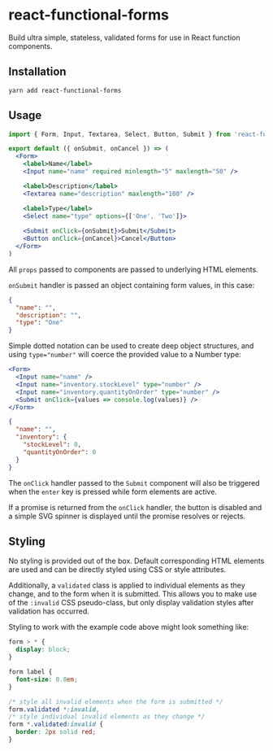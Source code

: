 # react-functional-forms

Build ultra simple, stateless, validated forms for use in React function components.

## Installation

    yarn add react-functional-forms
    
## Usage

```jsx
import { Form, Input, Textarea, Select, Button, Submit } from 'react-functional-forms'

export default ({ onSubmit, onCancel }) => (
  <Form>
    <label>Name</label>
    <Input name="name" required minlength="5" maxlength="50" />

    <label>Description</label>
    <Textarea name="description" maxlength="100" />

    <label>Type</label>
    <Select name="type" options={['One', 'Two']}>
    
    <Submit onClick={onSubmit}>Submit</Submit>
    <Button onClick={onCancel}>Cancel</Button>
  </Form>
)
```

All `props` passed to components are passed to underlying HTML elements.

`onSubmit` handler is passed an object containing form values, in this case:

```json
{
  "name": "",
  "description": "",
  "type": "One"
}
```

Simple dotted notation can be used to create deep object structures, and using `type="number"` will coerce the provided 
value to a Number type:

```jsx
<Form>
  <Input name="name" />
  <Input name="inventory.stockLevel" type="number" />
  <Input name="inventory.quantityOnOrder" type="number" />
  <Submit onClick={values => console.log(values)} />
</Form>
```

```json
{
  "name": "",
  "inventory": {
    "stockLevel": 0,
    "quantityOnOrder": 0
  }
}
```

The `onClick` handler passed to the `Submit` component will also be triggered when the `enter` key is pressed while form 
elements are active.

If a promise is returned from the `onClick` handler, the button is disabled and a simple SVG spinner is displayed until
the promise resolves or rejects.

## Styling

No styling is provided out of the box. Default corresponding HTML elements are used and can be directly styled using 
CSS or style attributes.

Additionally, a `validated` class is applied to individual elements as they change, and to the form when it is
submitted. This allows you to make use of the `:invalid` CSS pseudo-class, but only display validation styles after
validation has occurred.

Styling to work with the example code above might look something like:

```css
form > * {
  display: block;
}

form label {
  font-size: 0.8em;
}

/* style all invalid elements when the form is submitted */
form.validated *:invalid, 
/* style individual invalid elements as they change */
form *.validated:invalid {
  border: 2px solid red;
}
```